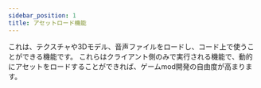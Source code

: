 ```yaml
---
sidebar_position: 1
title: アセットロード機能
---
```


これは、テクスチャや3Dモデル、音声ファイルをロードし、コード上で使うことができる機能です。
これらはクライアント側のみで実行される機能で、動的にアセットをロードすることができれば、ゲームmod開発の自由度が高まります。
